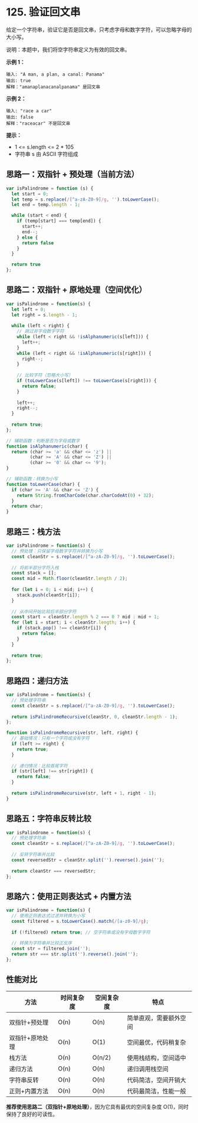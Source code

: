 # 125. 验证回文串

给定一个字符串，验证它是否是回文串，只考虑字母和数字字符，可以忽略字母的大小写。

说明：本题中，我们将空字符串定义为有效的回文串。

**示例 1：**

```
输入: "A man, a plan, a canal: Panama"
输出: true
解释："amanaplanacanalpanama" 是回文串
```

**示例 2：**

```
输入: "race a car"
输出: false
解释："raceacar" 不是回文串
```

**提示：**

- 1 <= s.length <= 2 * 105
- 字符串 s 由 ASCII 字符组成

## 思路一：双指针 + 预处理（当前方法）
```javascript
var isPalindrome = function (s) {
  let start = 0;
  let temp = s.replace(/[^a-zA-Z0-9]/g, '').toLowerCase();
  let end = temp.length - 1;

  while (start < end) {
    if (temp[start] === temp[end]) {
      start++;
      end--;
    } else {
      return false
    }
  }

  return true
};
```

## 思路二：双指针 + 原地处理（空间优化）
```javascript
var isPalindrome = function(s) {
  let left = 0;
  let right = s.length - 1;
  
  while (left < right) {
    // 跳过非字母数字字符
    while (left < right && !isAlphanumeric(s[left])) {
      left++;
    }
    while (left < right && !isAlphanumeric(s[right])) {
      right--;
    }
    
    // 比较字符（忽略大小写）
    if (toLowerCase(s[left]) !== toLowerCase(s[right])) {
      return false;
    }
    
    left++;
    right--;
  }
  
  return true;
};

// 辅助函数：判断是否为字母或数字
function isAlphanumeric(char) {
  return (char >= 'a' && char <= 'z') ||
         (char >= 'A' && char <= 'Z') ||
         (char >= '0' && char <= '9');
}

// 辅助函数：转换为小写
function toLowerCase(char) {
  if (char >= 'A' && char <= 'Z') {
    return String.fromCharCode(char.charCodeAt(0) + 32);
  }
  return char;
}
```

## 思路三：栈方法
```javascript
var isPalindrome = function(s) {
  // 预处理：只保留字母数字字符并转换为小写
  const cleanStr = s.replace(/[^a-zA-Z0-9]/g, '').toLowerCase();
  
  // 将前半部分字符入栈
  const stack = [];
  const mid = Math.floor(cleanStr.length / 2);
  
  for (let i = 0; i < mid; i++) {
    stack.push(cleanStr[i]);
  }
  
  // 从中间开始比较后半部分字符
  const start = cleanStr.length % 2 === 0 ? mid : mid + 1;
  for (let i = start; i < cleanStr.length; i++) {
    if (stack.pop() !== cleanStr[i]) {
      return false;
    }
  }
  
  return true;
};
```

## 思路四：递归方法
```javascript
var isPalindrome = function(s) {
  // 预处理字符串
  const cleanStr = s.replace(/[^a-zA-Z0-9]/g, '').toLowerCase();
  
  return isPalindromeRecursive(cleanStr, 0, cleanStr.length - 1);
};

function isPalindromeRecursive(str, left, right) {
  // 基础情况：只有一个字符或没有字符
  if (left >= right) {
    return true;
  }
  
  // 递归情况：比较首尾字符
  if (str[left] !== str[right]) {
    return false;
  }
  
  return isPalindromeRecursive(str, left + 1, right - 1);
}
```

## 思路五：字符串反转比较
```javascript
var isPalindrome = function(s) {
  // 预处理字符串
  const cleanStr = s.replace(/[^a-zA-Z0-9]/g, '').toLowerCase();
  
  // 反转字符串并比较
  const reversedStr = cleanStr.split('').reverse().join('');
  
  return cleanStr === reversedStr;
};
```

## 思路六：使用正则表达式 + 内置方法
```javascript
var isPalindrome = function(s) {
  // 使用正则表达式过滤并转换为小写
  const filtered = s.toLowerCase().match(/[a-z0-9]/g);
  
  if (!filtered) return true; // 空字符串或没有字母数字字符
  
  // 转换为字符串并比较正反序
  const str = filtered.join('');
  return str === str.split('').reverse().join('');
};
```

## 性能对比

| 方法            | 时间复杂度 | 空间复杂度 | 特点                   |
| --------------- | ---------- | ---------- | ---------------------- |
| 双指针+预处理   | O(n)       | O(n)       | 简单直观，需要额外空间 |
| 双指针+原地处理 | O(n)       | O(1)       | 空间最优，代码稍复杂   |
| 栈方法          | O(n)       | O(n/2)     | 使用栈结构，空间适中   |
| 递归方法        | O(n)       | O(n)       | 递归调用栈空间         |
| 字符串反转      | O(n)       | O(n)       | 代码简洁，空间开销大   |
| 正则+内置方法   | O(n)       | O(n)       | 代码最简洁，性能一般   |

**推荐使用思路二（双指针+原地处理）**，因为它具有最优的空间复杂度 O(1)，同时保持了良好的可读性。
